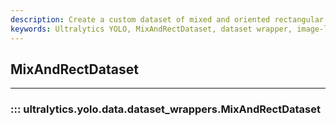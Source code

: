 ```yaml
---
description: Create a custom dataset of mixed and oriented rectangular objects with Ultralytics YOLO's MixAndRectDataset.
keywords: Ultralytics YOLO, MixAndRectDataset, dataset wrapper, image-level annotations, object-level annotations, rectangular object detection
---
```


## MixAndRectDataset
---

### ::: ultralytics.yolo.data.dataset_wrappers.MixAndRectDataset

<br><br>
